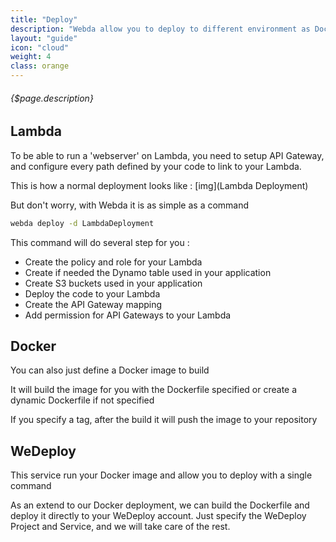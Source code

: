 ```yaml
---
title: "Deploy"
description: "Webda allow you to deploy to different environment as Docker, WeDeploy and of course Lambda."
layout: "guide"
icon: "cloud"
weight: 4
class: orange
---
```


###### {$page.description}

<article id="1">

## Lambda

To be able to run a 'webserver' on Lambda, you need to setup API Gateway, and configure every path defined by your code to link to your Lambda.

This is how a normal deployment looks like :
[img](Lambda Deployment)

But don't worry, with Webda it is as simple as a command

```bash
webda deploy -d LambdaDeployment
```

This command will do several step for you :

 - Create the policy and role for your Lambda
 - Create if needed the Dynamo table used in your application
 - Create S3 buckets used in your application
 - Deploy the code to your Lambda
 - Create the API Gateway mapping
 - Add permission for API Gateways to your Lambda

</article>

<article id="2">

## Docker

You can also just define a Docker image to build

It will build the image for you with the Dockerfile specified or create a dynamic Dockerfile if not specified

If you specify a tag, after the build it will push the image to your repository

</article>

<article id="3">

## WeDeploy

This service run your Docker image and allow you to deploy with a single command

As an extend to our Docker deployment, we can build the Dockerfile and deploy it directly to your WeDeploy account. Just specify the WeDeploy Project and Service, and we will take care of the rest.

</article>
